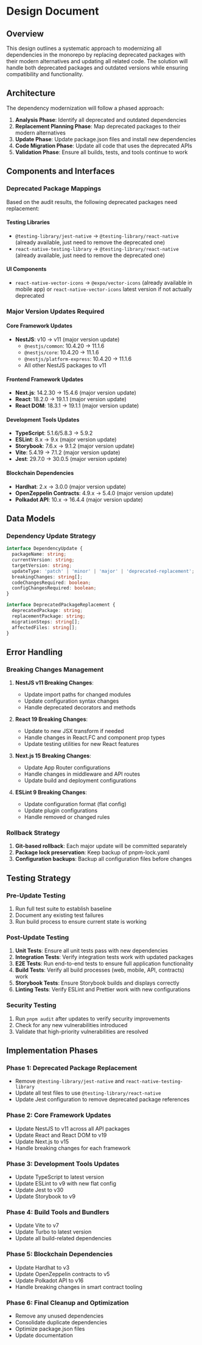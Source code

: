 # Design Document

## Overview

This design outlines a systematic approach to modernizing all dependencies in the monorepo by replacing deprecated packages with their modern alternatives and updating all related code. The solution will handle both deprecated packages and outdated versions while ensuring compatibility and functionality.

## Architecture

The dependency modernization will follow a phased approach:

1. **Analysis Phase**: Identify all deprecated and outdated dependencies
2. **Replacement Planning Phase**: Map deprecated packages to their modern alternatives
3. **Update Phase**: Update package.json files and install new dependencies
4. **Code Migration Phase**: Update all code that uses the deprecated APIs
5. **Validation Phase**: Ensure all builds, tests, and tools continue to work

## Components and Interfaces

### Deprecated Package Mappings

Based on the audit results, the following deprecated packages need replacement:

#### Testing Libraries
- `@testing-library/jest-native` → `@testing-library/react-native` (already available, just need to remove the deprecated one)
- `react-native-testing-library` → `@testing-library/react-native` (already available, just need to remove the deprecated one)

#### UI Components
- `react-native-vector-icons` → `@expo/vector-icons` (already available in mobile app) or `react-native-vector-icons` latest version if not actually deprecated

### Major Version Updates Required

#### Core Framework Updates
- **NestJS**: v10 → v11 (major version update)
  - `@nestjs/common`: 10.4.20 → 11.1.6
  - `@nestjs/core`: 10.4.20 → 11.1.6
  - `@nestjs/platform-express`: 10.4.20 → 11.1.6
  - All other NestJS packages to v11

#### Frontend Framework Updates
- **Next.js**: 14.2.30 → 15.4.6 (major version update)
- **React**: 18.2.0 → 19.1.1 (major version update)
- **React DOM**: 18.3.1 → 19.1.1 (major version update)

#### Development Tools Updates
- **TypeScript**: 5.1.6/5.8.3 → 5.9.2
- **ESLint**: 8.x → 9.x (major version update)
- **Storybook**: 7.6.x → 9.1.2 (major version update)
- **Vite**: 5.4.19 → 7.1.2 (major version update)
- **Jest**: 29.7.0 → 30.0.5 (major version update)

#### Blockchain Dependencies
- **Hardhat**: 2.x → 3.0.0 (major version update)
- **OpenZeppelin Contracts**: 4.9.x → 5.4.0 (major version update)
- **Polkadot API**: 10.x → 16.4.4 (major version update)

## Data Models

### Dependency Update Strategy

```typescript
interface DependencyUpdate {
  packageName: string;
  currentVersion: string;
  targetVersion: string;
  updateType: 'patch' | 'minor' | 'major' | 'deprecated-replacement';
  breakingChanges: string[];
  codeChangesRequired: boolean;
  configChangesRequired: boolean;
}

interface DeprecatedPackageReplacement {
  deprecatedPackage: string;
  replacementPackage: string;
  migrationSteps: string[];
  affectedFiles: string[];
}
```

## Error Handling

### Breaking Changes Management

1. **NestJS v11 Breaking Changes**:
   - Update import paths for changed modules
   - Update configuration syntax changes
   - Handle deprecated decorators and methods

2. **React 19 Breaking Changes**:
   - Update to new JSX transform if needed
   - Handle changes in React.FC and component prop types
   - Update testing utilities for new React features

3. **Next.js 15 Breaking Changes**:
   - Update App Router configurations
   - Handle changes in middleware and API routes
   - Update build and deployment configurations

4. **ESLint 9 Breaking Changes**:
   - Update configuration format (flat config)
   - Update plugin configurations
   - Handle removed or changed rules

### Rollback Strategy

1. **Git-based rollback**: Each major update will be committed separately
2. **Package lock preservation**: Keep backup of pnpm-lock.yaml
3. **Configuration backups**: Backup all configuration files before changes

## Testing Strategy

### Pre-Update Testing
1. Run full test suite to establish baseline
2. Document any existing test failures
3. Run build process to ensure current state is working

### Post-Update Testing
1. **Unit Tests**: Ensure all unit tests pass with new dependencies
2. **Integration Tests**: Verify integration tests work with updated packages
3. **E2E Tests**: Run end-to-end tests to ensure full application functionality
4. **Build Tests**: Verify all build processes (web, mobile, API, contracts) work
5. **Storybook Tests**: Ensure Storybook builds and displays correctly
6. **Linting Tests**: Verify ESLint and Prettier work with new configurations

### Security Testing
1. Run `pnpm audit` after updates to verify security improvements
2. Check for any new vulnerabilities introduced
3. Validate that high-priority vulnerabilities are resolved

## Implementation Phases

### Phase 1: Deprecated Package Replacement
- Remove `@testing-library/jest-native` and `react-native-testing-library`
- Update all test files to use `@testing-library/react-native`
- Update Jest configuration to remove deprecated package references

### Phase 2: Core Framework Updates
- Update NestJS to v11 across all API packages
- Update React and React DOM to v19
- Update Next.js to v15
- Handle breaking changes for each framework

### Phase 3: Development Tools Updates
- Update TypeScript to latest version
- Update ESLint to v9 with new flat config
- Update Jest to v30
- Update Storybook to v9

### Phase 4: Build Tools and Bundlers
- Update Vite to v7
- Update Turbo to latest version
- Update all build-related dependencies

### Phase 5: Blockchain Dependencies
- Update Hardhat to v3
- Update OpenZeppelin contracts to v5
- Update Polkadot API to v16
- Handle breaking changes in smart contract tooling

### Phase 6: Final Cleanup and Optimization
- Remove any unused dependencies
- Consolidate duplicate dependencies
- Optimize package.json files
- Update documentation